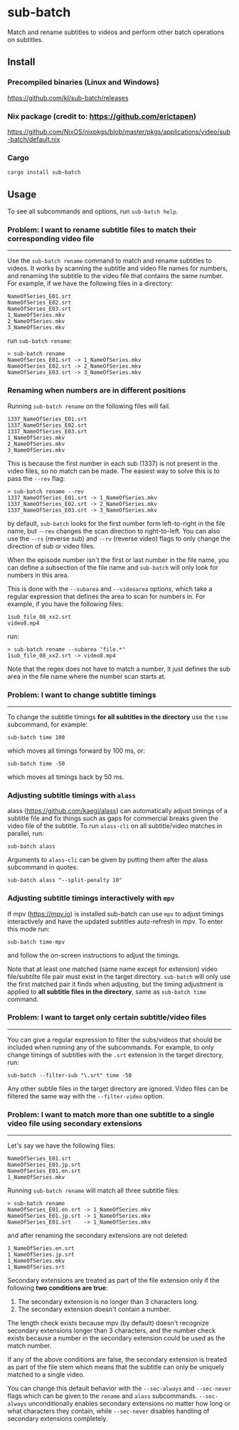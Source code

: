 # sub-batch
Match and rename subtitles to videos and perform other batch operations on subtitles.

## Install

### Precompiled binaries (Linux and Windows)
https://github.com/kl/sub-batch/releases

### Nix package (credit to: https://github.com/erictapen)
https://github.com/NixOS/nixpkgs/blob/master/pkgs/applications/video/sub-batch/default.nix

### Cargo
```cargo install sub-batch```

## Usage

To see all subcommands and options, run ``sub-batch help``.

### Problem: I want to rename subtitle files to match their corresponding video file

---

Use the ```sub-batch rename``` command to match and rename subtitles to videos.
It works by scanning the subtitle and video file names for numbers, and renaming the subtitle to the
video file that contains the same number. For example, if we have the following files in a directory:

```
NameOfSeries_E01.srt
NameOfSeries_E02.srt
NameOfSeries_E03.srt
1_NameOfSeries.mkv
2_NameOfSeries.mkv
3_NameOfSeries.mkv
```

run ``sub-batch rename``:
```
> sub-batch rename
NameOfSeries_E01.srt -> 1_NameOfSeries.mkv
NameOfSeries_E02.srt -> 2_NameOfSeries.mkv
NameOfSeries_E03.srt -> 3_NameOfSeries.mkv
```

### Renaming when numbers are in different positions

Running ``sub-batch rename`` on the following files will fail. 
```
1337_NameOfSeries_E01.srt
1337_NameOfSeries_E02.srt
1337_NameOfSeries_E03.srt
1_NameOfSeries.mkv
2_NameOfSeries.mkv
3_NameOfSeries.mkv
```

This is because the first number in each sub (1337) is not present in the video files, so no match can be made.
The easiest way to solve this is to pass the ``--rev`` flag:

```
> sub-batch rename --rev
1337_NameOfSeries_E01.srt -> 1_NameOfSeries.mkv
1337_NameOfSeries_E02.srt -> 2_NameOfSeries.mkv
1337_NameOfSeries_E03.srt -> 3_NameOfSeries.mkv
```
by default, ``sub-batch`` looks for the first number form left-to-right in the file name,
but ``--rev`` changes the scan direction to right-to-left.
You can also use the ``--rs`` (reverse sub) and ``--rv`` (reverse video) flags to only change
the direction of sub or video files.

When the episode number isn't the first or last number in the file name, you can define a 
subsection of the file name and ``sub-batch`` will only look for numbers in this area.

This is done with the ``--subarea`` and ``--videoarea`` options, which take a regular expression that defines
the area to scan for numbers in. For example, if you have the following files:

```
1sub_file_08_xx2.srt
video8.mp4
```
run:
```
> sub-batch rename --subarea "file.*"
1sub_file_08_xx2.srt -> video8.mp4
```
Note that the regex does not have to match 
a number, it just defines the sub area in the file 
name where the number scan starts at.

### Problem: I want to change subtitle timings

---

To change the subtitle timings __for all subtitles in the directory__ use the `time` subcommand, for example:
```
sub-batch time 100
```
which moves all timings forward by 100 ms, or:
```
sub-batch time -50
```
which moves all timings back by 50 ms.

### Adjusting subtitle timings with `alass`

alass (https://github.com/kaegi/alass) can automatically adjust timings of a subtitle file and fix things such as gaps for commercial breaks
given the video file of the subtitle. To run `alass-cli` on all subtitle/video matches in parallel, run:
```
sub-batch alass
```
Arguments to `alass-cli` can be given by putting them after the alass subcommand in quotes:
```
sub-batch alass "--split-penalty 10"
```

### Adjusting subtitle timings interactively with `mpv`

If mpv (https://mpv.io) is installed sub-batch can use `mpv` to adjust timings interactively and have the updated subtitles auto-refresh in mpv. To enter this mode run:
```
sub-batch time-mpv
```
and follow the on-screen instructions to adjust the timings.

Note that at least one matched (same name except for extension) video file/subtilte file pair must exist in the target directory.
``sub-batch`` will only use the first matched pair it finds when adjusting,
but the timing adjustment is applied to __all subtitle files in the directory__, same as ```sub-batch time``` command.

### Problem: I want to target only certain subtitle/video files

---

You can give a regular expression to filter the subs/videos that should be included when running any of the subcommands.
For example, to only change timings of subtitles with the ``.srt`` extension in the target directory, run:
```
sub-batch --filter-sub "\.srt" time -50
```
Any other subtile files in the target directory are ignored. Video files can be filtered the same way with the ```--filter-video``` option.

### Problem: I want to match more than one subtitle to a single video file using secondary extensions

---

Let's say we have the following files:

```
NameOfSeries_E01.srt
NameOfSeries_E01.jp.srt
NameOfSeries_E01.en.srt
1_NameOfSeries.mkv
```

Running ``sub-batch rename`` will match all three subtitle files:
```
> sub-batch rename
NameOfSeries_E01.en.srt -> 1_NameOfSeries.mkv
NameOfSeries_E01.jp.srt -> 1_NameOfSeries.mkv
NameOfSeries_E01.srt    -> 1_NameOfSeries.mkv
```

and after renaming the secondary extensions are not deleted:
```
1_NameOfSeries.en.srt
1_NameOfSeries.jp.srt
1_NameOfSeries.mkv
1_NameOfSeries.srt
```

Secondary extensions are treated as part of the file extension only if the
following __two conditions are true__:

1. The secondary extension is no longer than 3 characters long.
2. The secondary extension doesn't contain a number.

The length check exists because mpv (by default) doesn't recognize secondary extensions longer than 3 characters,
and the number check exists because a number in the secondary extension could be used as the match number.

If any of the above conditions are false, the secondary extension is treated as part of the file stem
which means that the subtitle can only be uniquely matched to a single video.

You can change this default behavior with the ``--sec-always`` and ``--sec-never`` flags which can be 
given to the ``rename`` and ``alass`` subcommands. ``--sec-always`` unconditionally enables secondary 
extensions no matter how long or what characters they contain, while ```--sec-never``` disables handling of secondary 
extensions completely.

